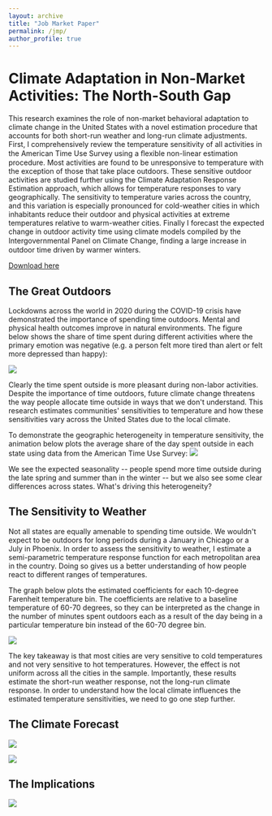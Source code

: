 ```yaml
---
layout: archive
title: "Job Market Paper"
permalink: /jmp/
author_profile: true
---
```

# Climate Adaptation in Non-Market Activities: The North-South Gap

This research examines the role of non-market behavioral adaptation to climate change in the United States with a novel estimation procedure that accounts for both short-run weather and long-run climate adjustments. First, I comprehensively review the temperature sensitivity of all activities in the American Time Use Survey using a ﬂexible non-linear estimation procedure. Most activities are found to be unresponsive to temperature with the exception of those that take place outdoors. These sensitive outdoor activities are studied further using the Climate Adaptation Response Estimation approach, which allows for temperature responses to vary geographically. The sensitivity to temperature varies across the country, and this variation is especially pronounced for cold-weather cities in which inhabitants reduce their outdoor and physical activities at extreme temperatures relative to warm-weather cities. Finally I forecast the expected change in outdoor activity time using climate models compiled by the Intergovernmental Panel on Climate Change, ﬁnding a large increase in outdoor time driven by warmer winters.

[Download here](http://seantoconnor.github.io/files/atus.pdf)

## The Great Outdoors

Lockdowns across the world in 2020 during the COVID-19 crisis have demonstrated the importance of spending time outdoors. Mental and physical health outcomes improve in natural environments. The figure below shows the share of time spent during different activities where the primary emotion was negative (e.g. a person felt more tired than alert or felt more depressed than happy):

![](http://seantoconnor.github.io/images/u_index.png)

Clearly the time spent outside is more pleasant during non-labor activities. Despite the importance of time outdoors, future climate change threatens the way people allocate time outside in ways that we don't understand. This research estimates communities' sensitivities to temperature and how these sensitivities vary across the United States due to the local climate.

To demonstrate the geographic heterogeneity in temperature sensitivity, the animation below plots the average share of the day spent outside in each state using data from the American Time Use Survey:
![](http://seantoconnor.github.io/images/facet.gif)

We see the expected seasonality -- people spend more time outside during the late spring and summer than in the winter -- but we also see some clear differences across states. What's driving this heterogeneity?

## The Sensitivity to Weather

Not all states are equally amenable to spending time outside. We wouldn't expect to be outdoors for long periods during a January in Chicago or a July in Phoenix. In order to assess the sensitivity to weather, I estimate a semi-parametric temperature response function for each metropolitan area in the country. Doing so gives us a better understanding of how people react to different ranges of temperatures.

The graph below plots the estimated coefficients for each 10-degree Farenheit temperature bin. The coefficients are relative to a baseline temperature of 60-70 degrees, so they can be interpreted as the change in the number of minutes spent outdoors each as a result of the day being in a particular temperature bin instead of the 60-70 degree bin. 

![](http://seantoconnor.github.io/images/care_stage1_alt.png)

The key takeaway is that most cities are very sensitive to cold temperatures and not very sensitive to hot temperatures. However, the effect is not uniform across all the cities in the sample. Importantly, these results estimate the short-run weather response, not the long-run climate response. In order to understand how the local climate influences the estimated temperature sensitivities, we need to go one step further.

## The Climate Forecast

![](http://seantoconnor.github.io/images/ipcc_scenarios.png)

![](http://seantoconnor.github.io/images/coef_sim.png)

## The Implications

![](http://seantoconnor.github.io/images/u_index_change.png)
